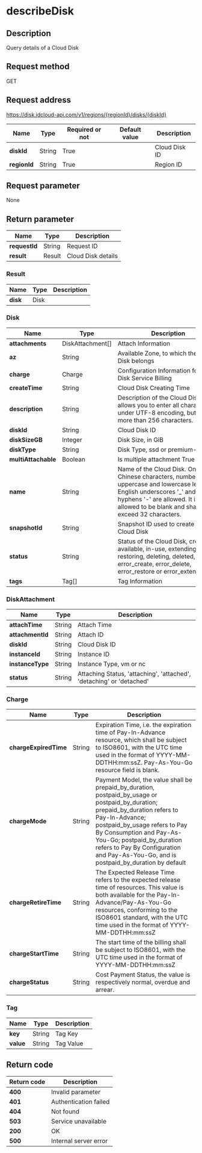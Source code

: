 # describeDisk


## Description
Query details of a Cloud Disk

## Request method
GET

## Request address
https://disk.jdcloud-api.com/v1/regions/{regionId}/disks/{diskId}

|Name|Type|Required or not|Default value|Description|
|---|---|---|---|---|
|**diskId**|String|True||Cloud Disk ID|
|**regionId**|String|True||Region ID|

## Request parameter
None


## Return parameter
|Name|Type|Description|
|---|---|---|
|**requestId**|String|Request ID|
|**result**|Result|Cloud Disk details|


### Result
|Name|Type|Description|
|---|---|---|
|**disk**|Disk||
### Disk
|Name|Type|Description|
|---|---|---|
|**attachments**|DiskAttachment[]|Attach Information|
|**az**|String|Available Zone, to which the Cloud Disk belongs|
|**charge**|Charge|Configuration Information for Cloud Disk Service Billing|
|**createTime**|String|Cloud Disk Creating Time|
|**description**|String|Description of the Cloud Disk. It allows you to enter all characters under UTF-8 encoding, but no more than 256 characters.|
|**diskId**|String|Cloud Disk ID|
|**diskSizeGB**|Integer|Disk Size, in GiB|
|**diskType**|String|Disk Type, ssd or premium-hdd|
|**multiAttachable**|Boolean|Is multiple attachment True or False|
|**name**|String|Name of the Cloud Disk. Only Chinese characters, numbers, uppercase and lowercase letters, English underscores '_' and hyphens '-' are allowed. It is not allowed to be blank and shall not exceed 32 characters.|
|**snapshotId**|String|Snapshot ID used to create the Cloud Disk|
|**status**|String|Status of the Cloud Disk, creating, available, in-use, extending, restoring, deleting, deleted, error_create, error_delete, error_restore or error_extend|
|**tags**|Tag[]|Tag Information|
### DiskAttachment
|Name|Type|Description|
|---|---|---|
|**attachTime**|String|Attach Time|
|**attachmentId**|String|Attach ID|
|**diskId**|String|Cloud Disk ID|
|**instanceId**|String|Instance ID|
|**instanceType**|String|Instance Type, vm or nc|
|**status**|String|Attaching Status, 'attaching', 'attached', 'detaching' or 'detached'|
### Charge
|Name|Type|Description|
|---|---|---|
|**chargeExpiredTime**|String|Expiration Time, i.e. the expiration time of Pay-In-Advance resource, which shall be subject to ISO8601, with the UTC time used in the format of YYYY-MM-DDTHH:mm:ssZ. Pay-As-You-Go resource field is blank.|
|**chargeMode**|String|Payment Model, the value shall be prepaid_by_duration, postpaid_by_usage or postpaid_by_duration; prepaid_by_duration refers to Pay-In-Advance; postpaid_by_usage refers to Pay By Consumption and Pay-As-You-Go; postpaid_by_duration refers to Pay By Configuration and Pay-As-You-Go, and is postpaid_by_duration by default|
|**chargeRetireTime**|String|The Expected Release Time refers to the expected release time of resources. This value is both available for the Pay-In-Advance/Pay-As-You-Go resources, conforming to the ISO8601 standard, with the UTC time used in the format of YYYY-MM-DDTHH:mm:ssZ|
|**chargeStartTime**|String|The start time of the billing shall be subject to ISO8601, with the UTC time used in the format of YYYY-MM-DDTHH:mm:ssZ|
|**chargeStatus**|String|Cost Payment Status, the value is respectively normal, overdue and arrear.|
### Tag
|Name|Type|Description|
|---|---|---|
|**key**|String|Tag Key|
|**value**|String|Tag Value|

## Return code
|Return code|Description|
|---|---|
|**400**|Invalid parameter|
|**401**|Authentication failed|
|**404**|Not found|
|**503**|Service unavailable|
|**200**|OK|
|**500**|Internal server error|
